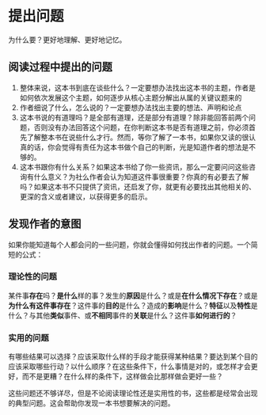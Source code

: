 # 提出问题

为什么要？更好地理解、更好地记忆。

## 阅读过程中提出的问题

1. 整体来说，这本书到底在谈些什么？一定要想办法找出这本书的主题，作者是如何依次发展这个主题，如何逐步从核心主题分解出从属的关键议题来的
2. 作者细说了什么，怎么说的？一定要想办法找出主要的想法、声明和论点
3. 这本书说的有道理吗？是全部有道理，还是部分有道理？除非能回答前两个问题，否则没有办法回答这个问题，在你判断这本书是否有道理之前，你必须首先了解整本书在说些什么才行。然而，等你了解了一本书，如果你又读的很认真的话，你会觉得有责任为这本书做个自己的判断，光是知道作者的想法是不够的。
4. 这本书跟你有什么关系？如果这本书给了你一些资讯，那么一定要问问这些咨询有什么意义？为社么作者会认为知道这件事很重要？你真的有必要去了解吗？如果这本书不只提供了资讯，还启发了你，就更有必要找出其他相关的、更深的含义或者建议，以获得更多的启示。

## 发现作者的意图

如果你能知道每个人都会问的一些问题，你就会懂得如何找出作者的问题。一个简短的公式：

### 理论性的问题

某件事**存在**吗？**是什么**样的事？发生的**原因**是什么？或是**在什么情况下存在**？或是**为什么有这件事存在**？这件事的**目的**是什么？造成的**影响**是什么？**特征**以及**特性**是什么？与其他**类似**事件、或**不相同**事件的**关联**是什么？这件事**如何进行的**？

### 实用的问题

有哪些结果可以选择？应该采取什么样的手段才能获得某种结果？要达到某个目的应该采取哪些行动？以什么顺序？在这些条件下，什么事情是对的，或怎样才会更好，而不是更糟？在什么样的条件下，这样做会比那样做会更好一些？

这些问题还不够详尽，但是不论阅读理论性还是实用性的书，这些都是经常会出现的典型问题。这会帮助你发现一本书想要解决的问题。
